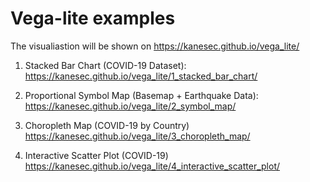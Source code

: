# Vega-lite examples

The visualiastion will be shown on 
https://kanesec.github.io/vega_lite/

1. Stacked Bar Chart (COVID-19 Dataset): 
https://kanesec.github.io/vega_lite/1_stacked_bar_chart/

2. Proportional Symbol Map (Basemap + Earthquake Data):
https://kanesec.github.io/vega_lite/2_symbol_map/

3. Choropleth Map (COVID-19 by Country)
https://kanesec.github.io/vega_lite/3_choropleth_map/

4. Interactive Scatter Plot (COVID-19)
https://kanesec.github.io/vega_lite/4_interactive_scatter_plot/
